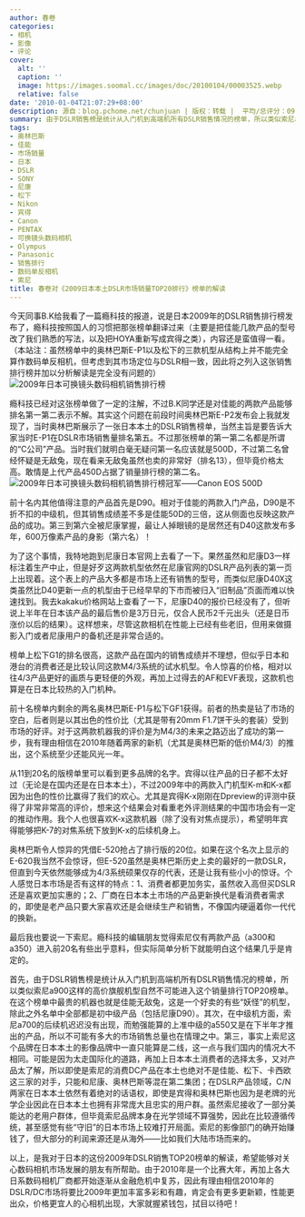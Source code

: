 ```yaml
---
author: 春卷
categories:
- 相机
- 影像
- 评论
cover:
  alt: ''
  caption: ''
  image: https://images.soomal.cc/images/doc/20100104/00003525.webp
  relative: false
date: '2010-01-04T21:07:29+08:00'
description: 源自：blog.pchome.net/chunjuan | 版权：转载 |  平均/总评分：09.67/87
summary: 由于DSLR销售榜是统计从入门机到高端机所有DSLR销售情况的榜单，所以类似索尼a900这样的高价旗舰机型自然不可能进入这个销量排行TOP20榜单。在这个榜单中最贵的机器也就是佳能无敌兔，这是一个好卖的有些“妖怪”的机型，除此之外名单中全部都是初中级产品（包括尼康D90）。其次，在中级机方面，索尼a700的后续机迟迟没有出现……
tags:
- 奥林巴斯
- 佳能
- 市场销量
- 日本
- DSLR
- SONY
- 尼康
- 松下
- Nikon
- 宾得
- Canon
- PENTAX
- 可换镜头数码相机
- Olympus
- Panasonic
- 销售排行
- 数码单反相机
- 索尼
title: 春卷对《2009日本本土DSLR市场销量TOP20排行》榜单的解读
---
```


今天同事B.K给我看了一篇瘾科技的报道，说是日本2009年的DSLR销售排行榜发布了，瘾科技按照国人的习惯把那张榜单翻译过来（主要是把佳能几款产品的型号改了我们熟悉的写法，以及把HOYA重新写成宾得之类），内容还是蛮值得一看。（本站注：虽然榜单中的奥林巴斯E-P1以及松下的三款机型从结构上并不能完全算作数码单反相机，但考虑到其市场定位与DSLR相一致，因此将之列入这张销售排行榜并加以分析解读是完全没有问题的）
![2009年日本可换镜头数码相机销售排行榜](https://images.soomal.cc/images/doc/20100104/00003524.webp)





瘾科技已经对这张榜单做了一定的注解，不过B.K同学还是对佳能的两款产品能够排名第一第二表示不解。其实这个问题在前段时间奥林巴斯E-P2发布会上我就发现了，当时奥林巴斯展示了一张日本本土的DSLR销售榜单，当然主旨是要告诉大家当时E-P1在DSLR市场销售量排名第五。不过那张榜单的第一第二名都是所谓的“C公司”产品。当时我们就明白毫无疑问第一名应该就是500D，不过第二名曾经怀疑是无敌兔，现在看来无敌兔虽然也卖的非常好（排名13），但毕竟价格太高。敢情是上代产品450D占据了销量排行榜的第二名。
![2009年日本可换镜头数码相机销售排行榜冠军――Canon EOS 500D](https://images.soomal.cc/images/doc/20100104/00003526.webp)





前十名内其他值得注意的产品首先是D90。相对于佳能的两款入门产品，D90是不折不扣的中级机，但其销售成绩差不多是佳能50D的三倍，这从侧面也反映这款产品的成功。第三到第六全被尼康掌握，最让人掉眼镜的是居然还有D40这款发布多年，600万像素产品的身影（第六名）！

为了这个事情，我特地跑到尼康日本官网上去看了一下。果然虽然和尼康D3一样标注着生产中止，但是好歹这两款机型依然在尼康官网的DSLR产品列表的第一页上出现着。这个表上的产品大多都是市场上还有销售的型号，而类似尼康D40X这类虽然比D40更新一点的机型由于已经早早的下市而被归入“旧制品”页面而难以快速找到。我去kakaku价格网站上查看了一下，尼康D40的报价已经没有了，但听说上半年在日本该产品的最后售价是3万日元，仅合人民币2千元出头（还是日币涨价以后的结果）。这样想来，尽管这款相机在性能上已经有些老旧，但用来做摄影入门或者尼康用户的备机还是非常合适的。

榜单上松下G1的排名很高，这款产品在国内的销售成绩并不理想，但似乎日本和港台的消费者还是比较认同这款M4/3系统的试水机型。令人惊喜的价格，相对以往4/3产品更好的画质与更轻便的外观，再加上过得去的AF和EVF表现，这款机也算是在日本比较热的入门机种。

前十名榜单内剩余的两名奥林巴斯E-P1与松下GF1获得。前者的热卖是钻了市场的空白，后者则是以其出色的性价比（尤其是带有20mm F1.7饼干头的套装）受到市场的好评。对于这两款机器我的评价是为M4/3的未来之路迈出了成功的第一步，我有理由相信在2010年随着两家的新机（尤其是奥林巴斯的低价M4/3）的推出，这个系统至少还能风光一年。

从11到20名的版榜单里可以看到更多品牌的名字。宾得以往产品的日子都不太好过（无论是在国内还是在日本本土），不过2009年中的两款入门机型K-m和K-x都因为出色的性价比赢得了我们的欢心。尤其是宾得K-x刚刚在Dpreview的评测中获得了非常非常高的评价，想来这个结果会对看重老外评测结果的中国市场会有一定的推动作用。我个人也很喜欢K-x这款机器（除了没有对焦点提示），希望明年宾得能够把K-7的对焦系统下放到K-x的后续机身上。

奥林巴斯令人惊异的凭借E-520抢占了排行版的20位。如果在这个名次上显示的E-620我当然不会惊讶，但E-520虽然是奥林巴斯历史上卖的最好的一款DSLR，但直到今天依然能够成为4/3系统硕果仅存的代表，还是让我有些小小的惊讶。个人感觉日本市场是否有这样的特点：1、消费者都更加务实，虽然收入高但买DSLR还是喜欢更加实惠的；2、厂商在日本本土市场的产品更新换代是看消费者需求的，即使是老产品只要大家喜欢还是会继续生产和销售，不像国内硬逼着你一代代的换新。

最后我也要说一下索尼。瘾科技的编辑朋友觉得索尼仅有两款产品（a300和a350）进入前20名有些出乎意料，但实际简单分析下就能明白这个结果几乎是肯定的。

首先，由于DSLR销售榜是统计从入门机到高端机所有DSLR销售情况的榜单，所以类似索尼a900这样的高价旗舰机型自然不可能进入这个销量排行TOP20榜单。在这个榜单中最贵的机器也就是佳能无敌兔，这是一个好卖的有些“妖怪”的机型，除此之外名单中全部都是初中级产品（包括尼康D90）。其次，在中级机方面，索尼a700的后续机迟迟没有出现，而勉强能算的上准中级的a550又是在下半年才推出的产品，所以不可能有多大的市场销售总量也在情理之中。第三，事实上索尼这个品牌在日本本土的影像品牌中一直只能算是二线，这一点与我们国内的情况大不相同。可能是因为太走国际化的道路，再加上日本本土消费者的选择太多，又对产品太了解，所以即使是索尼的消费DC产品在本土也绝对不是佳能、松下、卡西欧这三家的对手，只能和尼康、奥林巴斯等混在第二集团；在DSLR产品领域，C/N两家在日本本土依然有着绝对的话语权，即使是宾得和奥林巴斯也因为是老牌的光学企业因此在日本本土也拥有非常庞大且忠实的用户群。虽然索尼接收了一部分美能达的老用户群体，但毕竟索尼品牌本身在光学领域不算强势，因此在比较遵循传统，甚至感觉有些“守旧”的日本市场上较难打开局面。索尼的影像部门的确开始赚钱了，但大部分的利润来源还是从海外――比如我们大陆市场而来的。

以上，是我对于日本的这份2009年DSLR销售TOP20榜单的解读，希望能够对关心数码相机市场发展的朋友有所帮助。由于2010年是一个比赛大年，再加上各大日系数码相机厂商都开始逐渐从金融危机中复苏，因此有理由相信2010年的DSLR/DC市场将要比2009年更加丰富多彩和有趣，肯定会有更多更新颖，性能更出众，价格更宜人的心相机出现，大家就握紧钱包，拭目以待吧！